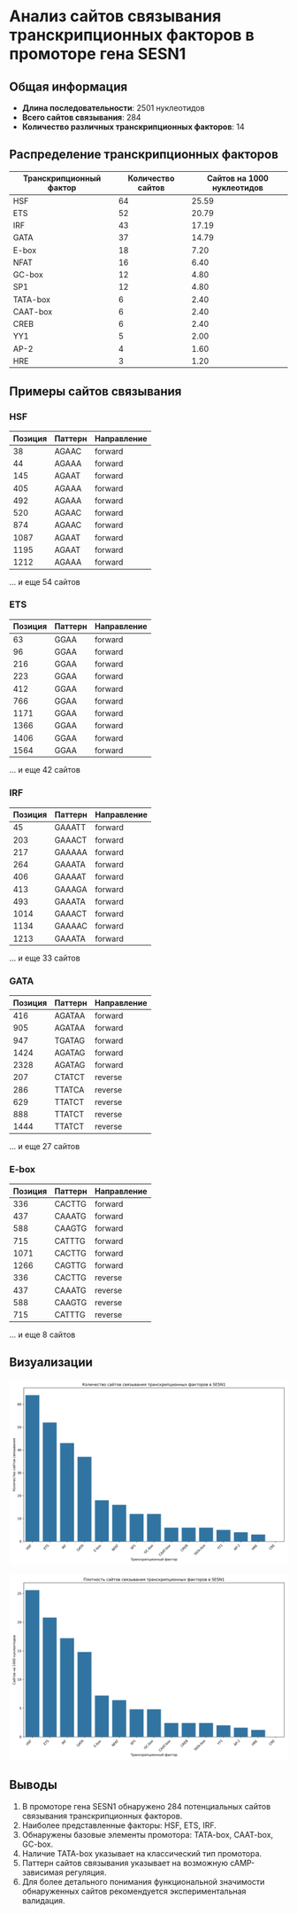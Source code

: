 # Анализ сайтов связывания транскрипционных факторов в промоторе гена SESN1

## Общая информация

* **Длина последовательности**: 2501 нуклеотидов
* **Всего сайтов связывания**: 284
* **Количество различных транскрипционных факторов**: 14

## Распределение транскрипционных факторов

| Транскрипционный фактор | Количество сайтов | Сайтов на 1000 нуклеотидов |
|--------------------------|-------------------|------------------------------|
| HSF | 64 | 25.59 |
| ETS | 52 | 20.79 |
| IRF | 43 | 17.19 |
| GATA | 37 | 14.79 |
| E-box | 18 | 7.20 |
| NFAT | 16 | 6.40 |
| GC-box | 12 | 4.80 |
| SP1 | 12 | 4.80 |
| TATA-box | 6 | 2.40 |
| CAAT-box | 6 | 2.40 |
| CREB | 6 | 2.40 |
| YY1 | 5 | 2.00 |
| AP-2 | 4 | 1.60 |
| HRE | 3 | 1.20 |

## Примеры сайтов связывания

### HSF

| Позиция | Паттерн | Направление |
|---------|---------|-------------|
| 38 | AGAAC | forward |
| 44 | AGAAA | forward |
| 145 | AGAAT | forward |
| 405 | AGAAA | forward |
| 492 | AGAAA | forward |
| 520 | AGAAC | forward |
| 874 | AGAAC | forward |
| 1087 | AGAAT | forward |
| 1195 | AGAAT | forward |
| 1212 | AGAAA | forward |

... и еще 54 сайтов

### ETS

| Позиция | Паттерн | Направление |
|---------|---------|-------------|
| 63 | GGAA | forward |
| 96 | GGAA | forward |
| 216 | GGAA | forward |
| 223 | GGAA | forward |
| 412 | GGAA | forward |
| 766 | GGAA | forward |
| 1171 | GGAA | forward |
| 1366 | GGAA | forward |
| 1406 | GGAA | forward |
| 1564 | GGAA | forward |

... и еще 42 сайтов

### IRF

| Позиция | Паттерн | Направление |
|---------|---------|-------------|
| 45 | GAAATT | forward |
| 203 | GAAACT | forward |
| 217 | GAAAAA | forward |
| 264 | GAAATA | forward |
| 406 | GAAAAT | forward |
| 413 | GAAAGA | forward |
| 493 | GAAATA | forward |
| 1014 | GAAACT | forward |
| 1134 | GAAAAC | forward |
| 1213 | GAAATA | forward |

... и еще 33 сайтов

### GATA

| Позиция | Паттерн | Направление |
|---------|---------|-------------|
| 416 | AGATAA | forward |
| 905 | AGATAA | forward |
| 947 | TGATAG | forward |
| 1424 | AGATAG | forward |
| 2328 | AGATAG | forward |
| 207 | CTATCT | reverse |
| 286 | TTATCA | reverse |
| 629 | TTATCT | reverse |
| 888 | TTATCT | reverse |
| 1444 | TTATCT | reverse |

... и еще 27 сайтов

### E-box

| Позиция | Паттерн | Направление |
|---------|---------|-------------|
| 336 | CACTTG | forward |
| 437 | CAAATG | forward |
| 588 | CAAGTG | forward |
| 715 | CATTTG | forward |
| 1071 | CACTTG | forward |
| 1266 | CAGTTG | forward |
| 336 | CACTTG | reverse |
| 437 | CAAATG | reverse |
| 588 | CAAGTG | reverse |
| 715 | CATTTG | reverse |

... и еще 8 сайтов

## Визуализации

![Количество сайтов связывания](SESN1_tf_binding_sites_count.png)

![Плотность сайтов связывания](SESN1_tf_binding_sites_density.png)

## Выводы

1. В промоторе гена SESN1 обнаружено 284 потенциальных сайтов связывания транскрипционных факторов.
2. Наиболее представленные факторы: HSF, ETS, IRF.
3. Обнаружены базовые элементы промотора: TATA-box, CAAT-box, GC-box.
4. Наличие TATA-box указывает на классический тип промотора.
5. Паттерн сайтов связывания указывает на возможную cAMP-зависимая регуляция.
6. Для более детального понимания функциональной значимости обнаруженных сайтов рекомендуется экспериментальная валидация.
